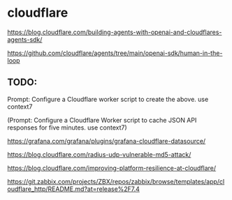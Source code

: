 # cloudflare
https://blog.cloudflare.com/building-agents-with-openai-and-cloudflares-agents-sdk/

https://github.com/cloudflare/agents/tree/main/openai-sdk/human-in-the-loop

## TODO: 

Prompt: Configure a Cloudflare worker script to create the above. use context7

(Prompt: Configure a Cloudflare Worker script to cache JSON API responses for five minutes. use context7)

https://grafana.com/grafana/plugins/grafana-cloudflare-datasource/

https://blog.cloudflare.com/radius-udp-vulnerable-md5-attack/

https://blog.cloudflare.com/improving-platform-resilience-at-cloudflare/

https://git.zabbix.com/projects/ZBX/repos/zabbix/browse/templates/app/cloudflare_http/README.md?at=release%2F7.4
